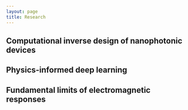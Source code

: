 ```yaml
---
layout: page
title: Research
---
```


## Computational inverse design of nanophotonic devices




## Physics-informed deep learning



## Fundamental limits of electromagnetic responses


